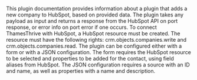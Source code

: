 This plugin documentation provides information about a plugin that adds a new company to HubSpot, based on provided data. The plugin takes any payload as input and returns a response from the HubSpot API on port response, or error info on port error if one occurs. To connect ThamesThrive with HubSpot, a HubSpot resource must be created. The resource must have the following rights: crm.objects.companies.write and crm.objects.companies.read. The plugin can be configured either with a form or with a JSON configuration. The form requires the HubSpot resource to be selected and properties to be added for the contact, using field aliases from HubSpot. The JSON configuration requires a source with an ID and name, as well as properties with a name and description.
